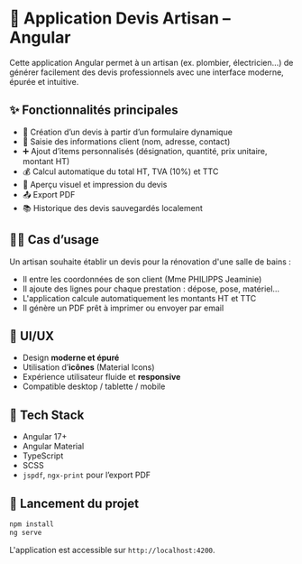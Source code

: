 # 💼 Application Devis Artisan – Angular

Cette application Angular permet à un artisan (ex. plombier, électricien…) de générer facilement des devis professionnels avec une interface moderne, épurée et intuitive.

## ✨ Fonctionnalités principales

- 🧾 Création d’un devis à partir d’un formulaire dynamique
- 👤 Saisie des informations client (nom, adresse, contact)
- ➕ Ajout d’items personnalisés (désignation, quantité, prix unitaire, montant HT)
- 💰 Calcul automatique du total HT, TVA (10%) et TTC
- 📄 Aperçu visuel et impression du devis
- 📤 Export PDF
- 📚 Historique des devis sauvegardés localement

## 🧑‍💻 Cas d’usage

Un artisan souhaite établir un devis pour la rénovation d'une salle de bains :
- Il entre les coordonnées de son client (Mme PHILIPPS Jeaminie)
- Il ajoute des lignes pour chaque prestation : dépose, pose, matériel…
- L'application calcule automatiquement les montants HT et TTC
- Il génère un PDF prêt à imprimer ou envoyer par email

## 🎨 UI/UX

- Design **moderne et épuré**
- Utilisation d’**icônes** (Material Icons)
- Expérience utilisateur fluide et **responsive**
- Compatible desktop / tablette / mobile

## 🧰 Tech Stack

- Angular 17+
- Angular Material
- TypeScript
- SCSS
- `jspdf`, `ngx-print` pour l’export PDF

## 🚀 Lancement du projet

```bash
npm install
ng serve
```

L'application est accessible sur `http://localhost:4200`.
